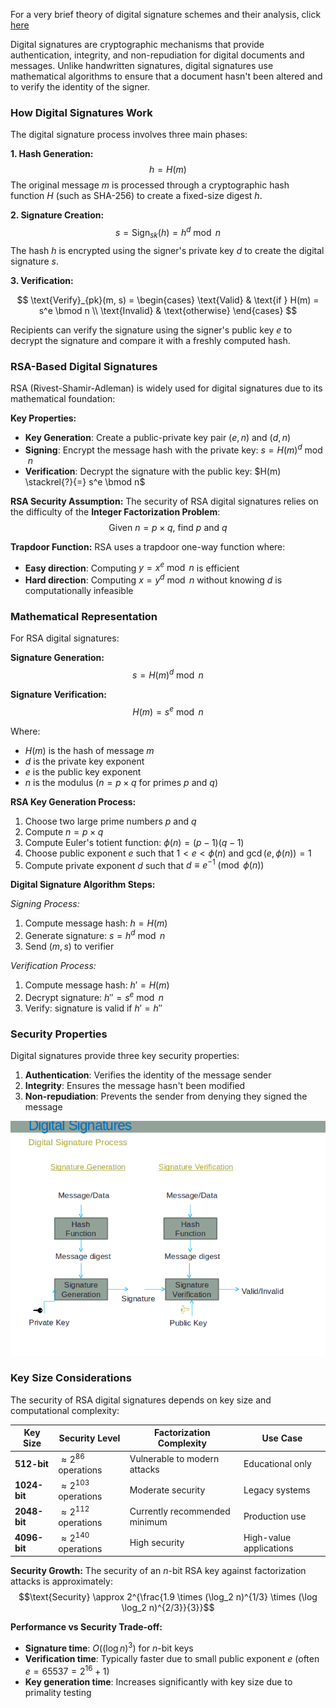 For a very brief theory of digital signature schemes and their analysis, click [here](docs/dss1.pdf)

Digital signatures are cryptographic mechanisms that provide authentication, integrity, and non-repudiation for digital documents and messages. Unlike handwritten signatures, digital signatures use mathematical algorithms to ensure that a document hasn't been altered and to verify the identity of the signer.

### How Digital Signatures Work

The digital signature process involves three main phases:

**1. Hash Generation:**
$$h = H(m)$$
The original message $m$ is processed through a cryptographic hash function $H$ (such as SHA-256) to create a fixed-size digest $h$.

**2. Signature Creation:**
$$s = \text{Sign}_{sk}(h) = h^d \bmod n$$
The hash $h$ is encrypted using the signer's private key $d$ to create the digital signature $s$.

**3. Verification:**

$$
\text{Verify}_{pk}(m, s) = \begin{cases}
\text{Valid} & \text{if } H(m) = s^e \bmod n \\
\text{Invalid} & \text{otherwise}
\end{cases}
$$

Recipients can verify the signature using the signer's public key $e$ to decrypt the signature and compare it with a freshly computed hash.

### RSA-Based Digital Signatures

RSA (Rivest-Shamir-Adleman) is widely used for digital signatures due to its mathematical foundation:

**Key Properties:**

- **Key Generation**: Create a public-private key pair $(e, n)$ and $(d, n)$
- **Signing**: Encrypt the message hash with the private key: $s = H(m)^d \bmod n$
- **Verification**: Decrypt the signature with the public key: $H(m) \stackrel{?}{=} s^e \bmod n$

**RSA Security Assumption:**
The security of RSA digital signatures relies on the difficulty of the **Integer Factorization Problem**:
$$\text{Given } n = p \times q \text{, find } p \text{ and } q$$

**Trapdoor Function:**
RSA uses a trapdoor one-way function where:

- **Easy direction**: Computing $y = x^e \bmod n$ is efficient
- **Hard direction**: Computing $x = y^d \bmod n$ without knowing $d$ is computationally infeasible

### Mathematical Representation

For RSA digital signatures:

**Signature Generation:**
$$s = H(m)^d \bmod n$$

**Signature Verification:**
$$H(m) = s^e \bmod n$$

Where:

- $H(m)$ is the hash of message $m$
- $d$ is the private key exponent
- $e$ is the public key exponent
- $n$ is the modulus ($n = p \times q$ for primes $p$ and $q$)

**RSA Key Generation Process:**

1. Choose two large prime numbers $p$ and $q$
2. Compute $n = p \times q$
3. Compute Euler's totient function: $\phi(n) = (p-1)(q-1)$
4. Choose public exponent $e$ such that $1 < e < \phi(n)$ and $\gcd(e, \phi(n)) = 1$
5. Compute private exponent $d$ such that $d \equiv e^{-1} \pmod{\phi(n)}$

**Digital Signature Algorithm Steps:**

_Signing Process:_

1. Compute message hash: $h = H(m)$
2. Generate signature: $s = h^d \bmod n$
3. Send $(m, s)$ to verifier

_Verification Process:_

1. Compute message hash: $h' = H(m)$
2. Decrypt signature: $h'' = s^e \bmod n$
3. Verify: signature is valid if $h' = h''$

### Security Properties

Digital signatures provide three key security properties:

1. **Authentication**: Verifies the identity of the message sender
2. **Integrity**: Ensures the message hasn't been modified
3. **Non-repudiation**: Prevents the sender from denying they signed the message

<img src="images/image11.png">

### Key Size Considerations

The security of RSA digital signatures depends on key size and computational complexity:

| Key Size     | Security Level               | Factorization Complexity      | Use Case                |
| ------------ | ---------------------------- | ----------------------------- | ----------------------- |
| **512-bit**  | $\approx 2^{86}$ operations  | Vulnerable to modern attacks  | Educational only        |
| **1024-bit** | $\approx 2^{103}$ operations | Moderate security             | Legacy systems          |
| **2048-bit** | $\approx 2^{112}$ operations | Currently recommended minimum | Production use          |
| **4096-bit** | $\approx 2^{140}$ operations | High security                 | High-value applications |

**Security Growth:**
The security of an $n$-bit RSA key against factorization attacks is approximately:
$$\text{Security} \approx 2^{\frac{1.9 \times (\log_2 n)^{1/3} \times (\log \log_2 n)^{2/3}}{3}}$$

**Performance vs Security Trade-off:**

- **Signature time**: $O((\log n)^3)$ for $n$-bit keys
- **Verification time**: Typically faster due to small public exponent $e$ (often $e = 65537 = 2^{16} + 1$)
- **Key generation time**: Increases significantly with key size due to primality testing
